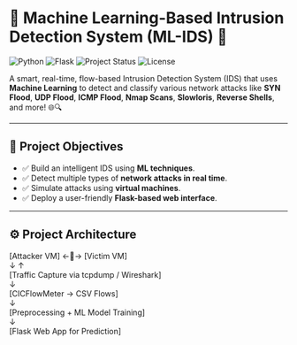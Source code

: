 # 🔐 Machine Learning-Based Intrusion Detection System (ML-IDS) 🚨

![Python](https://img.shields.io/badge/Python-3.10-blue?logo=python)
![Flask](https://img.shields.io/badge/Flask-Web%20Framework-lightgrey?logo=flask)
![Project Status](https://img.shields.io/badge/Status-Completed-brightgreen)
![License](https://img.shields.io/badge/License-MIT-yellow)

A smart, real-time, flow-based Intrusion Detection System (IDS) that uses **Machine Learning** to detect and classify various network attacks like **SYN Flood**, **UDP Flood**, **ICMP Flood**, **Nmap Scans**, **Slowloris**, **Reverse Shells**, and more! 🌐🔍

---

## 📌 Project Objectives

- ✅ Build an intelligent IDS using **ML techniques**.
- ✅ Detect multiple types of **network attacks in real time**.
- ✅ Simulate attacks using **virtual machines**.
- ✅ Deploy a user-friendly **Flask-based web interface**.

---

## ⚙️ Project Architecture

[Attacker VM] ←🧠→ [Victim VM]  
       ↓ ↑  
[Traffic Capture via tcpdump / Wireshark]  
       ↓  
[CICFlowMeter → CSV Flows]  
       ↓  
[Preprocessing + ML Model Training]  
       ↓  
[Flask Web App for Prediction]

